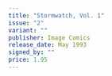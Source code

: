 ```yaml
---
title: "Stormwatch, Vol. 1"
issue: "2"
variant: ""
publisher: Image Comics
release_date: May 1993
signed_by: ""
price: 1.95
---
```


